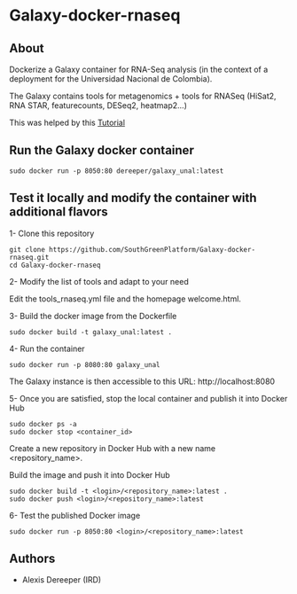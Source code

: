# Galaxy-docker-rnaseq

## About

Dockerize a Galaxy container for RNA-Seq analysis (in the context of a deployment for the Universidad Nacional de Colombia).

The Galaxy contains tools for metagenomics + tools for RNASeq (HiSat2, RNA STAR, featurecounts, DESeq2, heatmap2...)

This was helped by this [Tutorial](https://depot.galaxyproject.org/hub/attachments/events/2021-05-gr4-tool-devs/gr4-tool-devs-docker.pdf)

## Run the Galaxy docker container

```
sudo docker run -p 8050:80 dereeper/galaxy_unal:latest
```

## Test it locally and modify the container with additional flavors

1- Clone this repository

```
git clone https://github.com/SouthGreenPlatform/Galaxy-docker-rnaseq.git
cd Galaxy-docker-rnaseq
```

2- Modify the list of tools and adapt to your need

Edit the  tools_rnaseq.yml file and the homepage welcome.html.

3- Build the docker image from the Dockerfile

```
sudo docker build -t galaxy_unal:latest .
```

4- Run the container

```
sudo docker run -p 8080:80 galaxy_unal
```

The Galaxy instance is then accessible to this URL: http://localhost:8080


5- Once you are satisfied, stop the local container and publish it into Docker Hub

```
sudo docker ps -a
sudo docker stop <container_id>
```

Create a new repository in Docker Hub with a new name <repository_name>.

Build the image and push it into Docker Hub

```
sudo docker build -t <login>/<repository_name>:latest .
sudo docker push <login>/<repository_name>:latest
```

6- Test the published Docker image

```
sudo docker run -p 8050:80 <login>/<repository_name>:latest
```

## Authors

* Alexis Dereeper (IRD)

